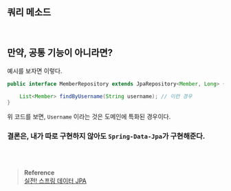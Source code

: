 ## 쿼리 메소드

<br/>

## 만약, 공통 기능이 아니라면?

예시를 보자면 이렇다.

```java
public interface MemberRepository extends JpaRepository<Member, Long> {

    List<Member> findByUsername(String username); // 이런 경우
}
```

위 코드를 보면, `Username` 이라는 것은 도메인에 특화된 경우이다.



### 결론은, 내가 따로 구현하지 않아도 `Spring-Data-Jpa`가 구현해준다.





<br/><br/>

>**Reference** <br/>[실전! 스프링 데이터 JPA](https://www.inflearn.com/course/%EC%8A%A4%ED%94%84%EB%A7%81-%EB%8D%B0%EC%9D%B4%ED%84%B0-JPA-%EC%8B%A4%EC%A0%84?_gl=1*1x5vsec*_ga*OTY2ODU2MjYxLjE2NzkwNjYzNDU.*_ga_85V6SRKGJV*MTY5MjMyMTczNi40MC4xLjE2OTIzNDAwNDguNTIuMC4w)


